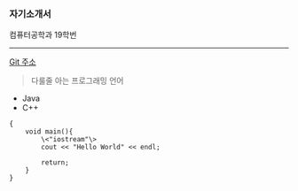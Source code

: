 ### 자기소개서
컴퓨터공학과 19학번
***
[Git 주소](https://github.com/yookjiwon/test.git)
> 다룰줄 아는 프로그래밍 언어  
- Java
- C++
<pre><code>{
    void main(){
        \<"iostream"\>
        cout << "Hello World" << endl;

        return;
    }
}</code></pre>


